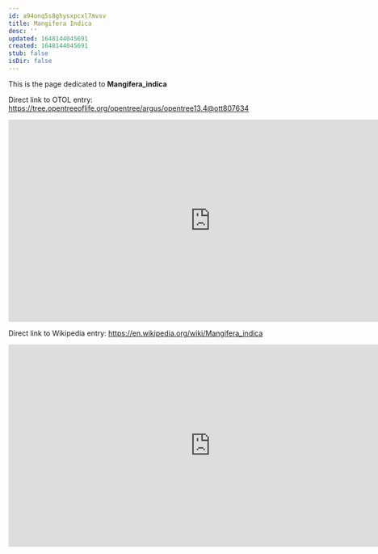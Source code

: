 ```yaml
---
id: a94onq5s8ghysxpcxl7mvsv
title: Mangifera Indica
desc: ''
updated: 1648144045691
created: 1648144045691
stub: false
isDir: false
---
```

This is the page dedicated to **Mangifera_indica**


Direct link to OTOL entry: https://tree.opentreeoflife.org/opentree/argus/opentree13.4@ott807634



<html>
    <body>
    <iframe src="https://tree.opentreeoflife.org/opentree/argus/opentree13.4@ott807634"
    width="800" height="400" frameborder="0" allowfullscreen> </iframe>
    </body>
</html>
    


Direct link to Wikipedia entry: https://en.wikipedia.org/wiki/Mangifera_indica



<html>
    <body>
    <iframe src="https://en.wikipedia.org/wiki/Mangifera_indica"
    width="800" height="400" frameborder="0" allowfullscreen> </iframe>
    </body>
</html>
    
